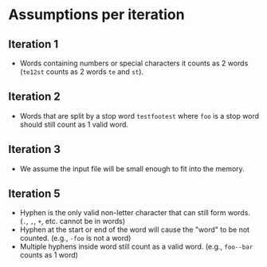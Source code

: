 # Assumptions per iteration

## Iteration 1

- Words containing numbers or special characters it counts as 2 words (`te12st` counts as 2 words `te` and `st`).

## Iteration 2

- Words that are split by a stop word `testfootest` where `foo` is a stop word should still count as 1 valid word. 

## Iteration 3

- We assume the input file will be small enough to fit into the memory.

## Iteration 5

- Hyphen is the only valid non-letter character that can still form words. (`.`, `,`, `+`, etc. cannot be in words)
- Hyphen at the start or end of the word will cause the "word" to be not counted. (e.g., `-foo` is not a word)
- Multiple hyphens inside word still count as a valid word. (e.g., `foo--bar` counts as 1 word)
